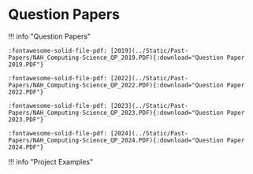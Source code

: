 # Question Papers


!!! info "Question Papers"

    :fontawesome-solid-file-pdf: [2019](../Static/Past-Papers/NAH_Computing-Science_QP_2019.PDF){:download="Question Paper 2019.PDF"}

    :fontawesome-solid-file-pdf: [2022](../Static/Past-Papers/NAH_Computing-Science_QP_2022.PDF){:download="Question Paper 2022.PDF"}

    :fontawesome-solid-file-pdf: [2023](../Static/Past-Papers/NAH_Computing-Science_QP_2023.PDF){:download="Question Paper 2023.PDF"}

    :fontawesome-solid-file-pdf: [2024](../Static/Past-Papers/NAH_Computing-Science_QP_2024.PDF){:download="Question Paper 2024.PDF"}

!!! info "Project Examples"